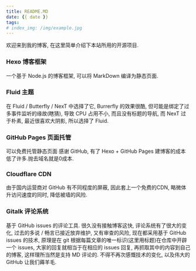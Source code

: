 ```yaml
---
title: README.MD
date: {{ date }}
tags:
# index_img: /img/example.jpg
---
```


欢迎来到我的博客,
在这里简单介绍下本站所用的开源项目.
<!-- more -->
### Hexo 博客框架
一个基于 Node.js 的博客框架, 可以将 MarkDown 编译为静态页面.

### Fluid 主题
在 Fluid / Butterfly / NexT 中选择了它, Burrerfly 的效果很酷, 但可能是绑定了过多事件监听的缘故(瞎猜), 导致 CPU 占用不小, 而且没有标题的导航, 而 NexT 过于朴素, 最近很喜欢大阴影, 所以选择了 Fluid.

### GitHub Pages 页面托管
可以免费托管静态页面 感谢 GitHub, 有了 Hexo + GitHub Pages 建博客的成本低了许多.抛去域名就是0成本.

### Cloudflare CDN
由于国内运营商对 GitHub 有不同程度的屏蔽, 因此套上一个免费的CDN, 略微体升访问速度的同时, 降低被墙的风险.

### Gitalk 评论系统
基于 GitHub issues 的评论工具.
很久没有接触博客这快, 评论系统有了很大的变化, 过去的多说 / 畅言已接近放弃维护, 又有审查的风险, 现在都采用基于 GitHub issues 的技术, 原理是在 git 根据每篇文章的唯一标识(这里用标题)在仓库中开辟一个 issues, 大家的回复就相当于在相应的 issues 回复, 再抓取其中的内容到自己的博客, 这样理所当然是支持 MD 评论的.
不得不再次感慨技术的变化, 以及伟大的 GitHub 让我们薅羊毛.